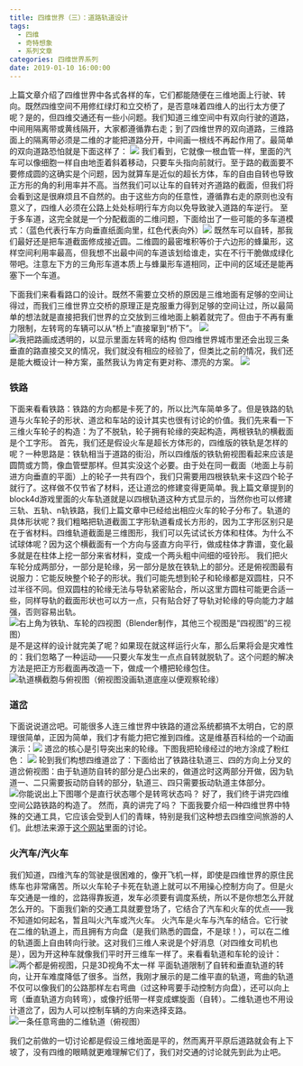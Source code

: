 ```yaml
---
title: 四维世界（三）：道路轨道设计
tags:
  - 四维
  - 奇特想象
  - 系列文章
categories: 四维世界系列
date: 2019-01-10 16:00:00
---
```

上篇文章介绍了四维世界中各式各样的车，它们都能随便在三维地面上行驶、转向。既然四维空间不用修红绿灯和立交桥了，是否意味着四维人的出行太方便了呢？是的，但四维交通还有一些小问题。我们知道三维空间中有双向行驶的道路，中间用隔离带或黄线隔开，大家都遵循靠右走；到了四维世界的双向道路，三维路面上的隔离带必须是二维的才能把道路分开，中间画一根线不再起作用了。最简单的双向道路恐怕就是下面这样了：
![](/img/rail401.png)<!--more-->
我们看到，它就像一根血管一样，里面的汽车可以像细胞一样自由地歪着斜着移动，只要车头指向前就行。至于路的截面要不要修成圆的这确实是个问题，因为就算车是近似的超长方体，车的自由自转也导致正方形的角的利用率并不高。当然我们可以让车的自转对齐道路的截面，但我们将会看到这是很麻烦且不自然的。由于这些方向的任意性，遵循靠右走的原则也没有意义了，四维人必须在公路上处处标明行车方向以免导致驶入道路的车逆行。
至于多车道，这完全就是一个分配截面的二维问题，下面给出了一些可能的多车道模式：（蓝色代表行车方向垂直纸面向里，红色代表向外）![](/img/rail402.png)
既然车可以自转，那我们最好还是把车道截面修成接近圆。二维圆的最密堆积等价于六边形的蜂巢形，这样空间利用率最高，但我想不出最中间的车道该划给谁走，实在不行干脆做成绿化带吧。注意左下方的三角形车道本质上与蜂巢形车道相同，正中间的区域还是能再塞下一个车道。

下面我们来看看路口的设计。既然不需要立交桥的原因是三维地面有足够的空间让得过，而我们三维世界立交桥的原理正是克服重力得到足够的空间让过，所以最简单的想法就是直接把我们世界的立交放到三维地面上躺着就完了。但由于不再有重力限制，左转弯的车辆可以从“桥上”直接窜到“桥下”。
![](/img/rail401.jpg)
![我把路画成透明的，以显示里面左转弯的结构](/img/rail402.jpg)
但四维世界城市里还会出现三条垂直的路直接交叉的情况，我们就没有相应的经验了，但类比之前的情况，我们还是能大概设计一种方案，虽然我认为肯定有更对称、漂亮的方案。
![](/img/rail403.jpg)
### 铁路
下面来看看铁路：铁路的方向都是卡死了的，所以比汽车简单多了。但是铁路的轨道与火车轮子的形状、道岔和车站的设计其实也很有讨论的价值。我们先来看一下三维火车轮子的构造：为了不脱轨，轮子拥有轮缘的突起构造，两根铁轨的横截面是个工字形。
首先，我们还是假设火车是超长方体形的，四维版的铁轨是怎样的呢？一种思路是：铁轨相当于道路的街沿，所以四维版的铁轨俯视图看起来应该是圆筒或方筒，像血管壁那样。但其实没这个必要。由于处在同一截面（地面上与前进方向垂直的平面）上的轮子一共有四个，我们只需要用四根铁轨来卡这四个轮子就行了。这样做不仅节省了材料，还让道岔的修建变得更简单。我上篇文章提到的block4d游戏里面的火车轨道就是以四根轨道这种方式显示的，当然你也可以修建三轨、五轨、n轨铁路，我们上篇文章中已经给出相应火车的轮子分布了。轨道的具体形状呢？我们粗略把轨道截面工字形轨道看成长方形的，因为工字形区别只是在于省材料。四维轨道截面是三维图形，我们可以先试试长方体和柱体。为什么不试球体呢？因为这个横截面有一个方向与竖直方向平行，做成柱体才靠谱，变化最多就是在柱体上挖一部分来省材料，变成一个两头粗中间细的哑铃形。
我们把火车轮分成两部分，一部分是轮缘，另一部分是放在铁轨上的部分。还是俯视图最有说服力：它能反映整个轮子的形状。我们可能先想到轮子和轮缘都是双圆柱，只不过半径不同。但双圆柱的轮缘无法与导轨紧密贴合，所以这里方圆柱可能更合适一些，同样导轨的截面形状也可以方一点，只有贴合好了导轨对轮缘的导向能力才越强，否则容易出轨。
![右上角为铁轨、车轮的四视图（Blender制作，其他三个视图是“四视图”的三视图）](/img/rail403.png)
是不是这样的设计就完美了呢？如果现在就这样运行火车，那么后果将会是灾难性的：我们忽略了一种运动——只要火车发生一点点自转就脱轨了。这个问题的解决方法是把正方形截面再改造一下，做成一个槽把轮缘包住。
![轨道横截胞与俯视图（俯视图没画轨道底座以便观察轮缘）](/img/rail404.png)
### 道岔
下面说说道岔吧。可能很多人连三维世界中铁路的道岔系统都搞不太明白，它的原理很简单，正因为简单，我们才有能力把它推到四维。这是维基百科给的一个动画演示：![](https://upload.wikimedia.org/wikipedia/commons/thumb/d/d1/Funzionamento_Deviatoio.gif/675px-Funzionamento_Deviatoio.gif)
道岔的核心是引导突出来的轮缘。下图我把轮缘经过的地方涂成了粉红色：
![](/img/rail405.png)
轮到我们构想四维道岔了：下面给出了铁路往轨道三、四的方向上分叉的道岔俯视图：由于轨道防自转的部分是凸出来的，做道岔时这两部分开做，因为轨道一、二只需要扳动防自转的部分，轨道三、四只需要扳动轨道主体部分。
![你能说出上下图哪个是直行状态哪个是转弯状态吗？](/img/rail404.jpg)
好了，我们终于讲完四维空间公路铁路的构造了。
然而，真的讲完了吗？
下面我要介绍一种四维世界中特殊的交通工具，它应该会受到人们的青睐，特别是我们这种想去四维空间旅游的人们。此想法来源于[这个网站](http://hi.gher.space/forum/viewforum.php?f=27)里面的讨论。
### 火汽车/汽火车
我们知道，四维汽车的驾驶是很困难的，像开飞机一样，即使是四维世界的原住民练车也非常痛苦。所以火车轮子卡死在轨道上就可以不用操心控制方向了。但是火车交通是一维的，岔路得靠扳道，发车必须要有调度系统，所以不是你想怎么开就怎么开的。下面我们新的交通工具就要登场了，它结合了汽车和火车的优点——我不知道如何起名，暂且叫火汽车或汽火车。
火汽车是火车与汽车的结合。它行驶在二维的轨道上，而且拥有方向盘（是我们熟悉的圆盘，不是球！），可以在二维的轨道面上自由转向行驶。这对我们三维人来说是个好消息（对四维女司机也是），因为开这种车就像我们平时开三维车一样了。来看看轨道和车轮的设计：
![两个都是俯视图，只是3D视角不太一样](/img/rail405.jpg)
平面轨道限制了自转和垂直轨道的转向，让开车难度降低了很多。当然，我刚才展示的是二维平直的轨道，弯曲的轨道不仅可以像我们的公路那样左右弯曲（过这种弯要手动控制方向盘），还可以向上弯（垂直轨道方向转弯），或像拧纸带一样变成螺旋面（自转）。二维轨道也不用设计道岔了，因为人可以控制车辆的方向来选择支路。
![一条任意弯曲的二维轨道（俯视图）](/img/rail406.jpg)

我们之前做的一切讨论都是假设三维地面是平的，然而离开平原后道路就会有上下坡了，没有四维的眼睛就更难理解它们了，我们对交通的讨论就先到此为止吧。
